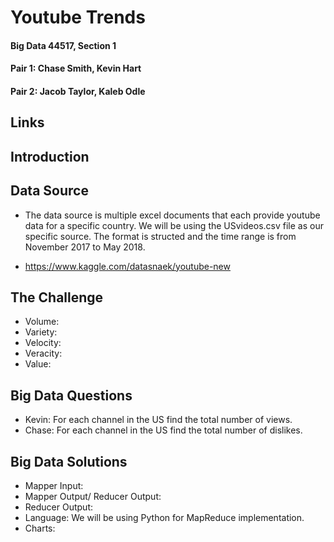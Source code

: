 # Youtube Trends
#### Big Data 44517, Section 1
#### Pair 1: Chase Smith, Kevin Hart
#### Pair 2: Jacob Taylor, Kaleb Odle

## Links

## Introduction


## Data Source
- The data source is multiple excel documents that each provide youtube data for a specific country. We will be using the USvideos.csv file as our specific source. The format is structed and the time range is from November 2017 to May 2018.

- https://www.kaggle.com/datasnaek/youtube-new

## The Challenge

- Volume:
- Variety:
- Velocity:
- Veracity:
- Value:

## Big Data Questions
- Kevin: For each channel in the US find the total number of views.
- Chase: For each channel in the US find the total number of dislikes.

## Big Data Solutions
- Mapper Input:
- Mapper Output/ Reducer Output:
- Reducer Output:
- Language: We will be using Python for MapReduce implementation.
- Charts: